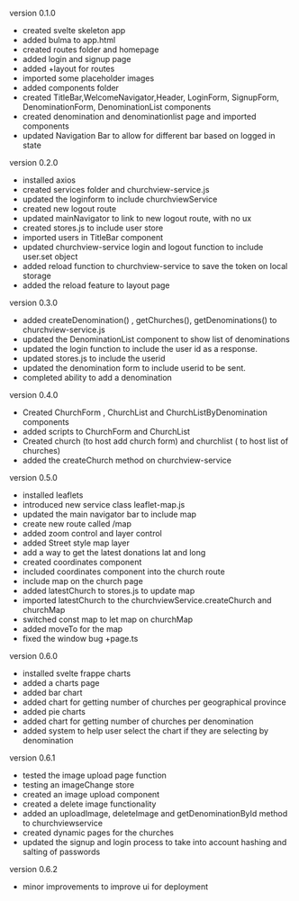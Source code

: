 version 0.1.0
- created svelte skeleton app
- added bulma to app.html 
- created routes folder and homepage
- added login and signup page 
- added +layout for routes
- imported some placeholder images 
- added components folder 
- created TitleBar,WelcomeNavigator,Header, LoginForm, SignupForm, DenominationForm, DenominationList components
- created denomination and denominationlist page and imported components
- updated Navigation Bar to allow for different bar based on logged in state

version 0.2.0
- installed axios 
- created services folder and churchview-service.js 
- updated the loginform to include churchviewService 
- created new logout route
- updated mainNavigator to link to new logout route, with no ux
- created stores.js to include user store
- imported users in TitleBar component
- updated churchview-service login and logout function to include user.set object
- added reload function to churchview-service to save the token on local storage
- added the reload feature to layout page


version 0.3.0
- added createDenomination() , getChurches(), getDenominations() to churchview-service.js
- updated the DenominationList component to show list of denominations 
- updated the login function to include the user id as a response.
- updated stores.js to include the userid 
- updated the denomination form to include userid to be sent.
- completed ability to add a denomination

version 0.4.0
- Created ChurchForm , ChurchList and ChurchListByDenomination components 
- added scripts to ChurchForm and ChurchList
- Created church (to host add church form) and churchlist ( to host list of churches) 
- added the createChurch method on churchview-service


version 0.5.0
- installed leaflets 
- introduced new service class leaflet-map.js 
- updated the main navigator bar to include map
- create new route called /map
- added zoom control and layer control 
- added Street style map layer 
- add a way to get the latest donations lat and long 
- created coordinates component 
- included coordinates component into the church route
- include map on the church page
- added latestChurch to stores.js to update map 
- imported latestChurch to the churchviewService.createChurch and churchMap
- switched const map to let map on churchMap 
- added moveTo for the map 
- fixed the window bug +page.ts

version 0.6.0
- installed svelte frappe charts 
- added a charts page 
- added bar chart
- added chart for getting number of churches per geographical province 
- added pie charts 
- added chart for getting number of churches per denomination
- added system to help user select the chart if they are selecting by denomination

version 0.6.1 
- tested the image upload page function
- testing an imageChange store
- created an image upload component
- created a delete image functionality
- added an uploadImage, deleteImage and getDenominationById method to churchviewservice
- created dynamic pages for the churches 
- updated the signup and login process to take into account hashing and salting of passwords 

version 0.6.2
- minor improvements to improve ui for deployment






